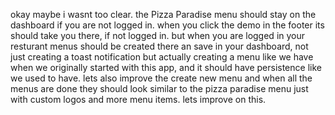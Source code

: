 okay maybe i wasnt too clear. the Pizza Paradise 
menu should stay on the dashboard if you are not 
logged in. when you click the demo in the footer 
its should take you there, if not logged in. 
but when you are logged in your resturant menus
should be created there an save in your dashboard,
not just creating a toast notification but actually
creating a menu like we have when we originally 
started with this app, and it should have persistence
like we used to have. lets also improve the create new
menu and when all the menus are done they should look
similar to the pizza paradise menu just with custom
logos and more menu items. lets improve on this.